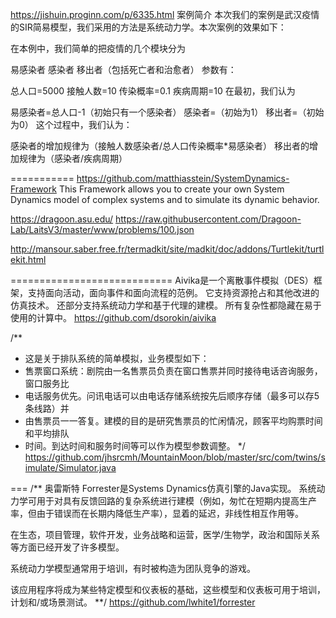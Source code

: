 https://jishuin.proginn.com/p/6335.html
案例简介
本次我们的案例是武汉疫情的SIR简易模型，我们采用的方法是系统动力学。本次案例的效果如下：

在本例中，我们简单的把疫情的几个模块分为

易感染者
感染者
移出者（包括死亡者和治愈者）
参数有：

总人口=5000
接触人数=10
传染概率=0.1
疾病周期=10
在最初，我们认为

易感染者=总人口-1（初始只有一个感染者）
感染者=（初始为1）
移出者=（初始为0）
这个过程中，我们认为：

感染者的增加规律为（接触人数感染者/总人口传染概率*易感染者）
移出者的增加规律为（感染者/疾病周期）


===========
https://github.com/matthiasstein/SystemDynamics-Framework
This Framework allows you to create your own System Dynamics model of complex systems and to simulate its dynamic behavior.


https://dragoon.asu.edu/
https://raw.githubusercontent.com/Dragoon-Lab/LaitsV3/master/www/problems/100.json

http://mansour.saber.free.fr/termadkit/site/madkit/doc/addons/Turtlekit/turtlekit.html












============================
Aivika是一个离散事件模拟（DES）框架，支持面向活动，面向事件和面向流程的范例。 它支持资源抢占和其他改进的仿真技术。 还部分支持系统动力学和基于代理的建模。 所有复杂性都隐藏在易于使用的计算中。
https://github.com/dsorokin/aivika



/**
 * 这是关于排队系统的简单模拟，业务模型如下：
 * 售票窗口系统：剧院由一名售票员负责在窗口售票并同时接待电话咨询服务，窗口服务比
 * 电话服务优先。问讯电话可以由电话存储系统按先后顺序存储（最多可以存5条线路）并
 * 由售票员一一答复。建模的目的是研究售票员的忙闲情况，顾客平均购票时间和平均排队
 * 时间。到达时间和服务时间等可以作为模型参数调整。
 */
 https://github.com/jhsrcmh/MountainMoon/blob/master/src/com/twins/simulate/Simulator.java
 
 
 ===
 /**
 奥雷斯特
Forrester是Systems Dynamics仿真引擎的Java实现。 系统动力学可用于对具有反馈回路的复杂系统进行建模（例如，匆忙在短期内提高生产率，但由于错误而在长期内降低生产率），显着的延迟，非线性相互作用等。

在生态，项目管理，软件开发，业务战略和运营，医学/生物学，政治和国际关系等方面已经开发了许多模型。

系统动力学模型通常用于培训，有时被构造为团队竞争的游戏。

该应用程序将成为某些特定模型和仪表板的基础，这些模型和仪表板可用于培训，计划和/或场景测试。
**/
https://github.com/lwhite1/forrester
